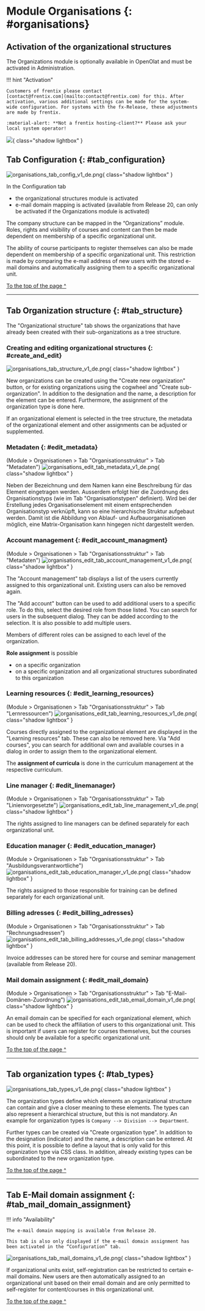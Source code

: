 # Module Organisations {: #organisations}

##  Activation of the organizational structures

The Organizations module is optionally available in OpenOlat and must be
activated in Administration. 

!!! hint "Activation"
	
	Customers of frentix please contact
	[contact@frentix.com](mailto:contact@frentix.com) for this. After activation, various additional settings can be made for the system-wide configuration. For systems with the fx-Release, these adjustments are made by frentix.

	:material-alert: **Not a frentix hosting-client?** Please ask your local system operator!

![](assets/Org_Aktivierung_DE.png){ class="shadow lightbox" }


## Tab Configuration {: #tab_configuration}

![organisations_tab_config_v1_de.png](assets/organisations_tab_config_v1_de.png){ class="shadow lightbox" }

In the Configuration tab

* the organizational structures module is activated
* e-mail domain mapping is activated (available from Release 20, can only be activated if the Organizations module is activated)

The company structure can be mapped in the “Organizations” module. Roles, rights and visibility of courses and content can then be made dependent on membership of a specific organizational unit.

The ability of course participants to register themselves can also be made dependent on membership of a specific organizational unit. This restriction is made by comparing the e-mail address of new users with the stored e-mail domains and automatically assigning them to a specific organizational unit.

[To the top of the page ^](#organisations)

---


## Tab Organization structure {: #tab_structure}

The "Organizational structure" tab shows the organizations that have already been created with their sub-organizations as a tree structure.


### Creating and editing organizational structures {: #create_and_edit}

![organisations_tab_structure_v1_de.png](assets/organisations_tab_structure_v1_de.png){ class="shadow lightbox" }

New organizations can be created using the "Create new organization" button, or for existing organizations using the cogwheel and "Create sub-organization". In addition to the designation and the name, a description for the element can be entered. Furthermore, the assignment of the organization type is done here.

If an organizational element is selected in the tree structure, the metadata of the organizational element and other assignments can be adjusted or supplemented. 

### Metadaten {: #edit_metadata}

(Module > Organisationen > Tab "Organisationsstruktur" > Tab "Metadaten")
![organisations_edit_tab_metadata_v1_de.png](assets/organisations_edit_tab_metadata_v1_de.png){ class="shadow lightbox" }

Neben der Bezeichnung und dem Namen kann eine Beschreibung für das Element eingetragen werden.
Ausserdem erfolgt hier die Zuordnung des Organisationstyps (wie im Tab "Organisationstypen" definiert).
Wird bei der Erstellung jedes Organisationselement mit einem entsprechenden Organisationstyp verknüpft, kann so eine hierarchische Struktur aufgebaut werden. Damit ist die Abbildung von Ablauf- und Aufbauorganisationen möglich, eine Matrix-Organisation kann hingegen nicht dargestellt werden.


### Account management  {: #edit_account_managment}

(Module > Organisationen > Tab "Organisationsstruktur" > Tab "Metadaten")
![organisations_edit_tab_account_management_v1_de.png](assets/organisations_edit_tab_account_management_v1_de.png){ class="shadow lightbox" }

The "Account management" tab displays a list of the users currently assigned to this organizational unit. Existing users can also be removed again.

The "Add account" button can be used to add additional users to a specific role. To do this, select the desired role from those listed. You can search for users in the subsequent dialog. They can be added according to the selection. It is also possible to add multiple users.

Members of different roles can be assigned to each level of the organization. 


 **Role assignment** is possible

  * on a specific organization
  * on a specific organization and all organizational structures subordinated to this organization


### Learning resources {: #edit_learning_resources}

(Module > Organisationen > Tab "Organisationsstruktur" > Tab "Lernressourcen")
![organisations_edit_tab_learning_resources_v1_de.png](assets/organisations_edit_tab_learning_resources_v1_de.png){ class="shadow lightbox" }

Courses directly assigned to the organizational element are displayed in the "Learning resources" tab. These can also be removed here. Via "Add courses", you can search for additional own and available courses in a dialog in order to assign them to the organizational element.

The **assignment of curricula** is done in the curriculum management at the respective curriculum.


### Line manager  {: #edit_linemanager}

(Module > Organisationen > Tab "Organisationsstruktur" > Tab "Linienvorgesetzte")
![organisations_edit_tab_line_management_v1_de.png](assets/organisations_edit_tab_line_management_v1_de.png){ class="shadow lightbox" }

The rights assigned to line managers can be defined separately for each organizational unit. 


### Education manager {: #edit_education_manager}

(Module > Organisationen > Tab "Organisationsstruktur" > Tab "Ausbildungsverantwortliche")
![organisations_edit_tab_education_manager_v1_de.png](assets/organisations_edit_tab_education_manager_v1_de.png){ class="shadow lightbox" }

The rights assigned to those responsible for training can be defined separately for each organizational unit. 


### Billing adresses {: #edit_billing_adresses}

(Module > Organisationen > Tab "Organisationsstruktur" > Tab "Rechnungsadressen")
![organisations_edit_tab_billing_addresses_v1_de.png](assets/organisations_edit_tab_billing_addresses_v1_de.png){ class="shadow lightbox" }

Invoice addresses can be stored here for course and seminar management (available from Release 20).


### Mail domain assignment {: #edit_mail_domain}

(Module > Organisationen > Tab "Organisationsstruktur" > Tab "E-Mail-Domänen-Zuordnung")
![organisations_edit_tab_email_domain_v1_de.png](assets/organisations_edit_tab_email_domain_v1_de.png){ class="shadow lightbox" }

An email domain can be specified for each organizational element, which can be used to check the affiliation of users to this organizational unit. This is important if users can register for courses themselves, but the courses should only be available for a specific organizational unit. 

[To the top of the page ^](#organisations)

---

  
## Tab organization types {: #tab_types}

![organisations_tab_types_v1_de.png](assets/organisations_tab_types_v1_de.png){ class="shadow lightbox" }

The organization types define which elements an organizational structure can contain and give a closer meaning to these elements. The types can also represent a hierarchical structure, but this is not mandatory. An example for organization types is `Company --> Division --> Department`.

Further types can be created via "Create organization type". In addition to the designation (indicator) and the name, a description can be entered. At this point, it is possible to define a layout that is only valid for this organization type via CSS class. In addition, already existing types can be subordinated to the new organization type.


[To the top of the page ^](#organisations)

---

## Tab E-Mail domain assignment {: #tab_mail_domain_assignment}

!!! info "Availability"

	The e-mail domain mapping is available from Release 20.

	This tab is also only displayed if the e-mail domain assignment has been activated in the “Configuration” tab.

![organisations_tab_mail_domains_v1_de.png](assets/organisations_tab_mail_domains_v1_de.png){ class="shadow lightbox" }

If organizational units exist, self-registration can be restricted to certain e-mail domains. New users are then automatically assigned to an organizational unit based on their email domain and are only permitted to self-register for content/courses in this organizational unit.

[To the top of the page ^](#organisations)
